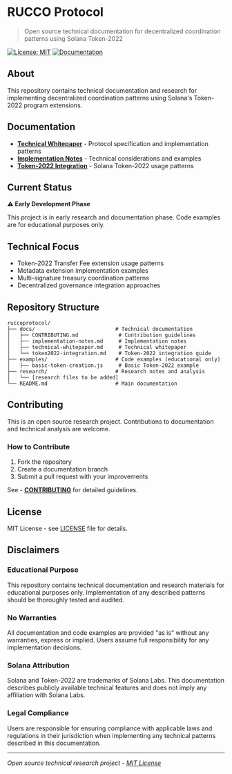 # RUCCO Protocol

> Open source technical documentation for decentralized coordination patterns using Solana Token-2022

[![License: MIT](https://img.shields.io/badge/License-MIT-yellow.svg)](https://opensource.org/licenses/MIT)
[![Documentation](https://img.shields.io/badge/docs-available-blue.svg)](./docs/)

## About

This repository contains technical documentation and research for implementing decentralized coordination patterns using Solana's Token-2022 program extensions.

## Documentation

- **[Technical Whitepaper](./docs/technical-whitepaper.md)** - Protocol specification and implementation patterns
- **[Implementation Notes](./docs/implementation-notes.md)** - Technical considerations and examples
- **[Token-2022 Integration](./docs/token2022-integration.md)** - Solana Token-2022 usage patterns

## Current Status

**⚠️ Early Development Phase**

This project is in early research and documentation phase. Code examples are for educational purposes only.

## Technical Focus

- Token-2022 Transfer Fee extension usage patterns
- Metadata extension implementation examples  
- Multi-signature treasury coordination patterns
- Decentralized governance integration approaches

## Repository Structure

```
ruccoprotocol/
├── docs/                          # Technical documentation
│   ├── CONTRIBUTING.md             # Contribution guidelines
│   ├── implementation-notes.md     # Implementation notes
│   ├── technical-whitepaper.md     # Technical whitepaper
│   └── token2022-integration.md    # Token-2022 integration guide
├── examples/                      # Code examples (educational only)
│   ├── basic-token-creation.js     # Basic Token-2022 example
├── research/                      # Research notes and analysis
│   └── [research files to be added]
└── README.md                      # Main documentation
```

## Contributing

This is an open source research project. Contributions to documentation and technical analysis are welcome.

### How to Contribute
1. Fork the repository
2. Create a documentation branch
3. Submit a pull request with your improvements

See - **[CONTRIBUTING](./docs/CONTRIBUTING.md)** for detailed guidelines.

## License

MIT License - see [LICENSE](./LICENSE) file for details.

## Disclaimers

### Educational Purpose
This repository contains technical documentation and research materials for educational purposes only. Implementation of any described patterns should be thoroughly tested and audited.

### No Warranties
All documentation and code examples are provided "as is" without any warranties, express or implied. Users assume full responsibility for any implementation decisions.

### Solana Attribution
Solana and Token-2022 are trademarks of Solana Labs. This documentation describes publicly available technical features and does not imply any affiliation with Solana Labs.

### Legal Compliance
Users are responsible for ensuring compliance with applicable laws and regulations in their jurisdiction when implementing any technical patterns described in this documentation.

---

*Open source technical research project - [MIT License](./LICENSE)*
